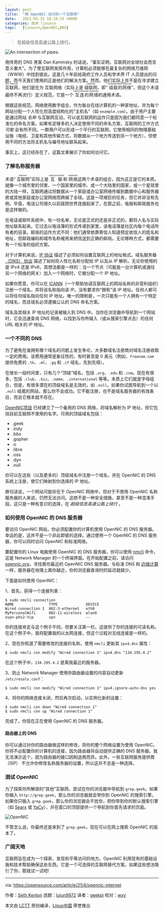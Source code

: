 ```yaml
---
layout: post
title:	"用 OpenNIC 访问另一个互联网"
date:	2021-05-15 18:16:33 +0800 
categories:	技术 linuxcn 
tags:	[linuxcn,OpenNIC,DNS]
---
```




> 
> 在超级信息高速公路上绕行。
> 
> 
> 


![](/Asserts/Images//attachment/album/202105/15/181625le76l758lel653b5.jpg "An intersection of pipes.")


用传奇的 DNS 黑客 Dan Kaminsky 的话说，“事实证明，互联网对全球社会而言意义重大”。为了使互联网发挥作用，计算机必须能够在最复杂的网络万维网（WWW）中找到彼此。这是几十年前给政府工作人员和学术界 IT 人员提出的问题，而今天我们使用的正是他们的解决方案。然而，他们实际上并不是在寻求建立 <ruby> 互联网 <rt>  the Internet </rt></ruby>，他们是在为 <ruby> 互联网络</ruby>（实际上是 <ruby> 级联网 <rt>  catenets </rt></ruby>，即“<ruby> 级联的网络 <rt>  concatenated networks </rt></ruby>”，但这个术语最终不再流行）定义规范，它是一个<ruby> 互连的网络 <rt>  interconnected networks </rt></ruby>的通用术语。


根据这些规范，网络使用数字组合，作为每台在线计算机的一种家地址，并为每个网站分配一个人性化但高度结构化的“主机名”（如 `example.com`）。由于用户主要是通过网站 *名称* 与互联网互动，可以说互联网的运作只是因为我们都同意一个标准化的命名方案。如果有足够多的人决定使用不同的命名方案，互联网的工作方式 *可能* 会有所不同。一群用户可以形成一个平行的互联网，它使用相同的物理基础设施（电缆、卫星和其他传输方式，将数据从一个地方传送到另一个地方），但使用不同的方法将主机名与编号地址联系起来。


事实上，这已经存在了，这篇文章展示了你如何访问它。


### 了解名称服务器


术语“<ruby> 互联网 <rt>  internet </rt></ruby>”实际上是 <ruby> 互联 <rt>  interconnected </rt></ruby> 和 <ruby> 网络 <rt>  networks </rt></ruby> 这两个术语的组合，因为这正是它的本质。就像一个城市里的邻里、一个国家里的城市、或一个大陆里的国家，或一个星球里的大陆一样，互联网通过将数据从一个家庭或办公室网络传输到数据中心和服务器房或其他家庭或办公室网络而跨越了全球。这是一项艰巨的任务，但它并非没有先例。毕竟，电话公司很久以前就把世界连接起来了，在那之前，电报和邮政服务也是这样做的。


在电话或邮件系统中，有一份名单，无论是正式的还是非正式的，都将人名与实际地址联系起来。它过去以电话簿的形式传递到家里，该电话簿是社区内每个电话所有者的目录。邮局的运作方式不同：他们通常依靠寄信人知道预定收信人的姓名和地址，但邮政编码和城市名称被用来把信送到正确的邮局。无论哪种方式，都需要有一个标准的组织方案。


对于计算机来说，[IP 协议](https://tools.ietf.org/html/rfc791) 描述了必须如何设置互联网上的地址格式。域名服务器 [（DNS） 协议](https://tools.ietf.org/html/rfc1035) 描述了如何将人性化名称分配给 IP 以及从 IP 解析。无论你使用的是 IPv4 还是 IPv6，其想法都是一样的：当一个节点（可能是一台计算机或通往另一个网络的网关）加入一个网络时，它被分配一个 IP 地址。


如果你愿意，你可以在 [ICANN](https://www.icann.org/resources/pages/register-domain-name-2017-06-20-en)（一个帮助协调互联网上的网站名称的非营利组织）注册一个域名，并将该名称指向该 IP。没有要求你“拥有”该 IP 地址。任何人都可以将任何域名指向任何 IP 地址。唯一的限制是，一次只能有一个人拥有一个特定的域名，而且域名必须遵循公认的 DNS 命名方案。


域名及其相关 IP 地址的记录被输入到 DNS 中。当你在浏览器中导航到一个网站时，它会迅速查询 DNS 网络，以找到与你所输入（或从搜索引擎点击）的任何 URL 相关的 IP 地址。


### 一个不同的 DNS


为了避免在谁拥有哪个域名的问题上发生争论，大多数域名注册商对域名注册收取一定的费用。该费用通常是象征性的，有时甚至是 0 美元（例如，`freenom.com` 提供免费的 `.tk`、`.ml`、`.gq` 和 `.cf` 域名，先到先得）。


在很长一段时间里，只有几个“顶级”域名，包括 `.org`、`.edu` 和 `.com`。现在有很多，包括 `.club`、`.biz`、`.name`、`.international` 等等。本质上它们就是字母组合，但是，有很多潜在的顶级域名是无效的，如 `.null`。如果你试图导航到一个以 `.null` 结尾的网站，那么你不会成功。它不能注册，也不是域名服务器的有效条目，而且它根本就不存在。


[OpenNIC项目](http://opennic.org) 已经建立了一个备用的 DNS 网络，将域名解析为 IP 地址，但它包括目前互联网不使用的名字。可用的顶级域名包括：


* .geek
* .indy
* .bbs
* .gopher
* .o
* .libre
* .oss
* .dyn
* .null


你可以在这些（以及更多的）顶级域名中注册一个域名，并在 OpenNIC 的 DNS 系统上注册，使它们映射到你选择的 IP 地址。


换句话说，一个网站可能存在于 OpenNIC 网络中，但对于不使用 OpenNIC 名称服务器的人来说，仍然无法访问。这绝不是一种安全措施，甚至不是一种混淆手段。这只是一种有意识的选择，在 *超级信息高速公路上绕行* 。


### 如何使用 OpenNIC 的 DNS 服务器


要访问 OpenNIC 网站，你必须配置你的计算机使用 OpenNIC 的 DNS 服务器。幸运的是，这并不是一个非此即彼的选择。通过使用一个 OpenNIC 的 DNS 服务器，你可以同时访问 OpenNIC 和标准网络。


要配置你的 Linux 电脑使用 OpenNIC 的 DNS 服务器，你可以使用 [nmcli](https://opensource.com/article/20/7/nmcli) 命令，这是 Network Manager 的一个终端界面。在开始配置之前，请访问 [opennic.org](http://opennic.org)，寻找离你最近的 OpenNIC DNS 服务器。与标准 DNS 和 [边缘计算](https://opensource.com/article/17/9/what-edge-computing) 一样，服务器在地理上离你越近，你的浏览器查询时的延迟就越少。


下面是如何使用 OpenNIC：


1、首先，获得一个连接列表：



```
$ sudo nmcli connection
NAME                TYPE             DEVICE
Wired connection 1  802-3-ethernet   eth0
MyPersonalWifi      802-11-wireless  wlan0
ovpn-phx2-tcp       vpn              --

```

你的连接肯定与这个例子不同，但要关注第一栏。这提供了你的连接的可读名称。在这个例子中，我将配置我的以太网连接，但这个过程对无线连接是一样的。


2、现在你知道了需要修改的连接的名称，使用 `nmcli` 更新其 `ipv4.dns` 属性：



```
$ sudo nmcli con modify "Wired connection 1" ipv4.dns "134.195.4.2"

```

在这个例子中，`134.195.4.2` 是离我最近的服务器。


3、防止 Network Manager 使用你路由器设置的内容自动更新 `/etc/resolv.conf`：



```
$ sudo nmcli con modify "Wired connection 1" ipv4.ignore-auto-dns yes

```

4、将你的网络连接关闭，然后再次启动，以实例化新的设置：



```
$ sudo nmcli con down "Wired connection 1"
$ sudo nmcli con up "Wired connection 1"

```

完成了。你现在正在使用 OpenNIC 的 DNS 服务器。


#### 路由器上的 DNS


你可以通过对你的路由器做这样的修改，将你的整个网络设置为使用 OpenNIC。你将不必配置你的计算机的连接，因为路由器将自动提供正确的 DNS 服务器。我无法演示这个，因为路由器的接口因制造商而异。此外，一些互联网服务提供商 （ISP） 不允许你修改名称服务器的设置，所以这并不总是一种选择。


### 测试 OpenNIC


为了探索你所解锁的“其他”互联网，尝试在你的浏览器中导航到 `grep.geek`。如果你输入 `http://grep.geek`，那么你的浏览器就会带你到 OpenNIC 的搜索引擎。如果你只输入 `grep.geek`，那么你的浏览器会干扰你，把你带到你的默认搜索引擎（如 [Searx](http://searx.me) 或 [YaCy](https://opensource.com/article/20/2/open-source-search-engine)），并在窗口的顶部提供一个导航到你首先请求的页面。


![OpenNIC](/Asserts/Images//attachment/album/202105/15/181634hf8lc7pbrjsalj3a.jpg "OpenNIC")


不管怎么说，你最终还是来到了 `grep.geek`，现在可以在网上搜索 OpenNIC 的版本了。


### 广阔天地


互联网旨在成为一个探索、发现和平等访问的地方。OpenNIC 利用现有的基础设施和技术帮助确保这些东西。它是一个可选择的互联网替代方案。如果这些想法吸引了你，那就试一试吧!




---


via: <https://opensource.com/article/21/4/opennic-internet>


作者：[Seth Kenlon](https://opensource.com/users/seth) 选题：[lujun9972](https://github.com/lujun9972) 译者：[geekpi](https://github.com/geekpi) 校对：[wxy](https://github.com/wxy)


本文由 [LCTT](https://github.com/LCTT/TranslateProject) 原创编译，[Linux中国](https://linux.cn/) 荣誉推出
